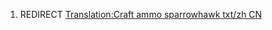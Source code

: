 1.  REDIRECT [Translation:Craft ammo sparrowhawk txt/zh
    CN](Translation:Craft_ammo_sparrowhawk_txt/zh_CN "wikilink")